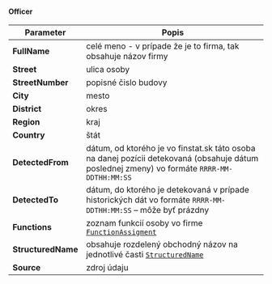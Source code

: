 #### Officer
| Parameter | Popis |
| ----------- | ----------- |
| **FullName** | celé meno - v prípade že je to firma, tak obsahuje názov firmy |
| **Street** | ulica osoby |
| **StreetNumber** | popisné čislo budovy |
| **City** | mesto |
| **District** | okres |
| **Region** | kraj |
| **Country** | štát |
| **DetectedFrom** | dátum, od ktorého je vo finstat.sk táto osoba na danej pozícii detekovaná (obsahuje dátum poslednej zmeny) vo formáte `RRRR-MM-DDTHH:MM:SS` |
| **DetectedTo** | dátum, do ktorého je detekovaná v prípade historických dát vo formáte `RRRR-MM-DDTHH:MM:SS` – môže byť prázdny |
| **Functions** | zoznam funkcií osoby vo firme [`FunctionAssigment`](#FunctionAssigment) |
| **StructuredName** | obsahuje rozdelený obchodný názov na jednotlivé časti [`StructuredName`](#StructuredName) |
| **Source** | zdroj údaju |